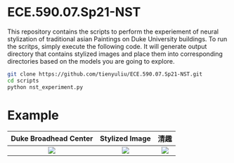 # ECE.590.07.Sp21-NST

This repository contains the scripts to perform the experiement of neural stylization of traditional asian Paintings on Duke University buildings. To run the scritps, simply execute the following code. It will generate output directory that contains stylized images and place them into corresponding directories based on the models you are going to explore.

```bash
git clone https://github.com/tienyuliu/ECE.590.07.Sp21-NST.git
cd scripts
python nst_experiment.py
```

# Example


Duke Broadhead Center     | Stylized Image |  清趣
:-------------------------:|:-------------------------:|:-------------------------:
![](https://github.com/tienyuliu/ECE.590.07.Sp21-NST/blob/main/data_in_net/content_images/duke%20broadhead.png) | ![](https://github.com/tienyuliu/ECE.590.07.Sp21-NST/blob/main/output/vgg11/duke%20broadhead%2B赵逸梅%20-%20清趣.png)  |  ![](https://github.com/tienyuliu/ECE.590.07.Sp21-NST/blob/main/data_in_net/style_images/赵逸梅%20-%20清趣.png)
